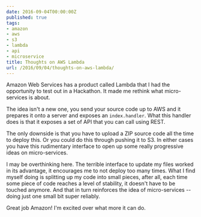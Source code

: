 ```yaml
---
date: 2016-09-04T00:00:00Z
published: true
tags:
- amazon
- aws
- s3
- lambda
- api
- microservice
title: Thoughts on AWS Lambda
url: /2016/09/04/thoughts-on-aws-lambda/
---
```


Amazon Web Services has a product called Lambda that I had the opportunity to test out in a Hackathon. It made me rethink what micro-services is about.

The idea isn't a new one, you send your source code up to AWS and it prepares it onto a server and exposes an `index.handler`. What this handler does is that it exposes a set of API that you can call using REST. 

The only downside is that you have to upload a ZIP source code all the time to deploy this. Or you could do this through pushing it to S3. In either cases you have this rudimentary interface to open up some really progressive ideas on micro-services.

I may be overthinking here. The terrible interface to update my files worked in its advantage, it encourages me to not deploy too many times. What I find myself doing is splitting up my code into small pieces, after all, each time some piece of code reaches a level of stability, it doesn't have to be touched anymore. And that in turn reinforces the idea of micro-services -- doing just one small bit super reliably.

Great job Amazon! I'm excited over what more it can do.